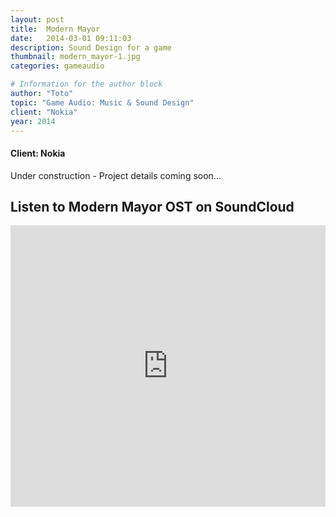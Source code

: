 ```yaml
---
layout: post
title:  Modern Mayor
date:   2014-03-01 09:11:03
description: Sound Design for a game
thumbnail: modern_mayor-1.jpg
categories: gameaudio

# Information for the author block
author: "Toto"
topic: "Game Audio: Music & Sound Design"
client: "Nokia"
year: 2014
---
```


#### Client: Nokia

Under construction - Project details coming soon...

## Listen to Modern Mayor OST on SoundCloud

<iframe width="100%" height="450" scrolling="no" frameborder="no" allow="autoplay" src="https://w.soundcloud.com/player/?url=https%3A//api.soundcloud.com/playlists/27027410&amp;color=%23ff1e95&amp;auto_play=false&amp;hide_related=false&amp;show_comments=true&amp;show_user=true&amp;show_reposts=false&amp;show_teaser=true"></iframe>